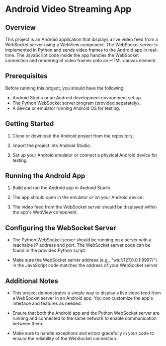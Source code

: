 # Android Video Streaming App

## Overview

This project is an Android application that displays a live video feed from a WebSocket server using a WebView component. The WebSocket server is implemented in Python and sends video frames to the Android app in real-time. The JavaScript code inside the app handles the WebSocket connection and rendering of video frames onto an HTML canvas element.

## Prerequisites

Before running this project, you should have the following:

- Android Studio or an Android development environment set up.
- The Python WebSocket server program (provided separately).
- A device or emulator running Android OS for testing.

## Getting Started

1. Clone or download the Android project from the repository.

2. Import the project into Android Studio.

3. Set up your Android emulator or connect a physical Android device for testing.

## Running the Android App

1. Build and run the Android app in Android Studio.

2. The app should open in the emulator or on your Android device.

3. The video feed from the WebSocket server should be displayed within the app's WebView component.

## Configuring the WebSocket Server

- The Python WebSocket server should be running on a server with a reachable IP address and port. The WebSocket server code can be found in the provided Python script.

- Make sure the WebSocket server address (e.g., "ws://127.0.0.1:9997/") in the JavaScript code matches the address of your WebSocket server.

## Additional Notes

- This project demonstrates a simple way to display a live video feed from a WebSocket server in an Android app. You can customize the app's interface and features as needed.

- Ensure that both the Android app and the Python WebSocket server are running and connected to the same network to enable communication between them.

- Make sure to handle exceptions and errors gracefully in your code to ensure the reliability of the WebSocket connection.

